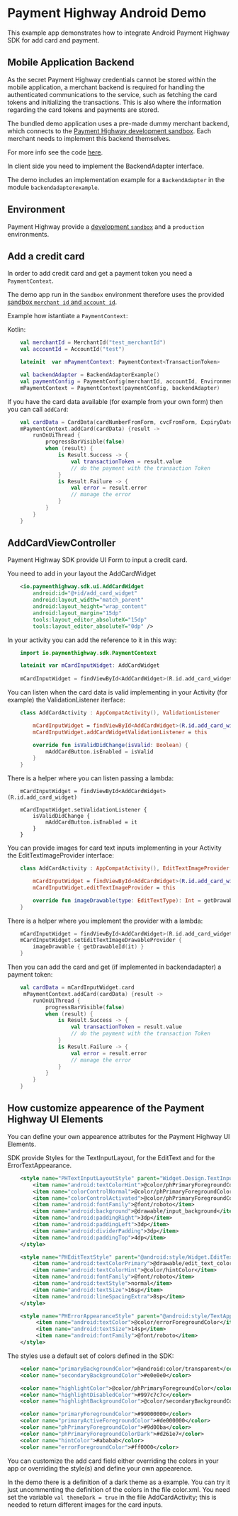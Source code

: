 
# Payment Highway Android Demo

This example app demonstrates how to integrate Android Payment Highway SDK for add card and payment.

## Mobile Application Backend

As the secret Payment Highway credentials cannot be stored within the mobile application, a merchant backend is required for handling the authenticated communications to the service, such as fetching the card tokens and initializing the transactions. This is also where the information regarding the card tokens and payments are stored.

The bundled demo application uses a pre-made dummy merchant backend, which connects to the [Payment Highway development sandbox](https://dev.paymenthighway.io/#development-sandbox). Each merchant needs to implement this backend themselves.

For more info see the code [here]().

In client side you need to implement the BackendAdapter interface. 

The demo includes an implementation example for a `BackendAdapter` in the module `backendadapterexample`.

## Environment

Payment Highway provide a [development `sandbox`](https://dev.paymenthighway.io/#development-sandbox) and a `production` environments.

## Add a credit card

In order to add credit card and get a payment token you need a `PaymentContext`.

The demo app run in the `Sandbox` environment therefore uses the provided [sandbox `merchant id` and `account id`](https://dev.paymenthighway.io/#development-sandbox).

Example how istantiate a `PaymentContext`:

Kotlin:
```kotlin
    val merchantId = MerchantId("test_merchantId")
    val accountId = AccountId("test")

    lateinit  var mPaymentContext: PaymentContext<TransactionToken>

    val backendAdapter = BackendAdapterExample()
    val paymentConfig = PaymentConfig(merchantId, accountId, Environment.Sandbox)
    mPaymentContext = PaymentContext(paymentConfig, backendAdapter)
```

If you have the card data available (for example from your own form) then you can call `addCard`:
```kotlin
    val cardData = CardData(cardNumberFromForm, cvcFromForm, ExpiryDate(expirationDateFromForm))
    mPaymentContext.addCard(cardData) {result ->
        runOnUiThread {
            progressBarVisible(false)
            when (result) {
                is Result.Success -> {
                    val transactionToken = result.value
                    // do the payment with the transaction Token
                }
                is Result.Failure -> {
                    val error = result.error
                    // manage the error
                }
            }
        }
    }    
```

## AddCardViewController

Payment Highway SDK provide UI Form to input a credit card.

You need to add in your layout the AddCardWidget

```xml
    <io.paymenthighway.sdk.ui.AddCardWidget
        android:id="@+id/add_card_widget"
        android:layout_width="match_parent"
        android:layout_height="wrap_content"
        android:layout_margin="15dp"
        tools:layout_editor_absoluteX="15dp"
        tools:layout_editor_absoluteY="0dp" />
```

In your activity you can add the reference to it in this way:
```kotlin
    import io.paymenthighway.sdk.PaymentContext

    lateinit var mCardInputWidget: AddCardWidget
    
    mCardInputWidget = findViewById<AddCardWidget>(R.id.add_card_widget)
```

You can listen when the card data is valid implementing in your Activity (for example) the ValidationListener iterface:
```kotlin
    class AddCardActivity : AppCompatActivity(), ValidationListener 

        mCardInputWidget = findViewById<AddCardWidget>(R.id.add_card_widget)
        mCardInputWidget.addCardWidgetValidationListener = this

        override fun isValidDidChange(isValid: Boolean) {
            mAddCardButton.isEnabled = isValid
        }
    }  
```

There is a helper where you can listen passing a lambda:
```kotlin:
    mCardInputWidget = findViewById<AddCardWidget>(R.id.add_card_widget)

    mCardInputWidget.setValidationListener {
        isValidDidChange {
            mAddCardButton.isEnabled = it
        }
    }
```

You can provide images for card text inputs implementing in your Activity the EditTextImageProvider interface:
```kotlin
    class AddCardActivity : AppCompatActivity(), EditTextImageProvider 

        mCardInputWidget = findViewById<AddCardWidget>(R.id.add_card_widget)
        mCardInputWidget.editTextImageProvider = this

        override fun imageDrawable(type: EditTextType): Int = getDrawableId(type)
    }  
````

There is a helper where you implement the provider with a lambda:
```kotlin
    mCardInputWidget = findViewById<AddCardWidget>(R.id.add_card_widget)
    mCardInputWidget.setEditTextImageDrawableProvider {
        imageDrawable { getDrawableId(it) }
    }
````

Then you can add the card and get (if implemented in backendadapter) a payment token:
```kotlin
    val cardData = mCardInputWidget.card
     mPaymentContext.addCard(cardData) {result ->
        runOnUiThread {
            progressBarVisible(false)
            when (result) {
                is Result.Success -> {
                    val transactionToken = result.value
                    // do the payment with the transaction Token
                }
                is Result.Failure -> {
                    val error = result.error
                    // manage the error
                }
            }
        }
    }    

```

## How customize appearence of the Payment Highway UI Elements

You can define your own appearence attributes for the Payment Highway UI Elements.

SDK provide Styles for the TextInputLayout, for the EditText and for the ErrorTextAppearance.

```xml
    <style name="PHTextInputLayoutStyle" parent="Widget.Design.TextInputLayout">
        <item name="android:textColorHint">@color/phPrimaryForegroundColor</item>
        <item name="colorControlNormal">@color/phPrimaryForegroundColor</item>
        <item name="colorControlActivated">@color/phPrimaryForegroundColor</item>
        <item name="android:fontFamily">@font/roboto</item>
        <item name="android:background">@drawable/input_background</item>
        <item name="android:paddingRight">3dp</item>
        <item name="android:paddingLeft">3dp</item>
        <item name="android:dividerPadding">3dp</item>
        <item name="android:paddingTop">4dp</item>
    </style>

    <style name="PHEditTextStyle" parent="@android:style/Widget.EditText">
        <item name="android:textColorPrimary">@drawable/edit_text_color</item>
        <item name="android:textColorHint">@color/hintColor</item>
        <item name="android:fontFamily">@font/roboto</item>
        <item name="android:textStyle">normal</item>
        <item name="android:textSize">16sp</item>
        <item name="android:lineSpacingExtra">8sp</item>
    </style>

    <style name="PHErrorAppearanceStyle" parent="@android:style/TextAppearance">
         <item name="android:textColor">@color/errorForegroundColor</item>
         <item name="android:textSize">14sp</item>
         <item name="android:fontFamily">@font/roboto</item>
    </style>
```

The styles use a default set of colors defined in the SDK:
```xml
    <color name="primaryBackgroundColor">@android:color/transparent</color>
    <color name="secondaryBackgroundColor">#e0e0e0</color>

    <color name="highlightColor">@color/phPrimaryForegroundColor</color>
    <color name="highlightDisabledColor">#997c7c7c</color>
    <color name="highlightBackgroundColor">@color/secondaryBackgroundColor</color>

    <color name="primaryForegroundColor">#99000000</color>
    <color name="primaryActiveForegroundColor">#de000000</color>
    <color name="phPrimaryForegroundColor">#9d00ba</color>
    <color name="phPrimaryForegroundColorDark">#d261e7</color>
    <color name="hintColor">#ababab</color>
    <color name="errorForegroundColor">#ff0000</color>
```

You can customize the add card field either overriding the colors in your app or overriding the style(s) and define your own appearence.

In the demo there is a definition of a dark theme as a example. You can try it just uncommenting the definition of the colors in the file color.xml. You need set the variable `val themeDark = true` in the file AddCardActivity; this is needed to return different images for the card inputs.
